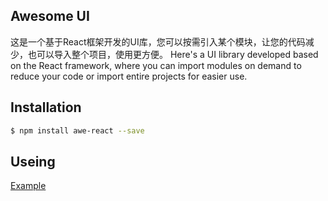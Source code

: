 ## Awesome UI
这是一个基于React框架开发的UI库，您可以按需引入某个模块，让您的代码减少，也可以导入整个项目，使用更方便。
Here's a UI library developed based on the React framework, where you can import modules on demand to reduce your code or import entire projects for easier use.

## Installation
```bash
$ npm install awe-react --save
```

## Useing

[Example](https://leishuimiao.github.io/awe-react.github.io/)